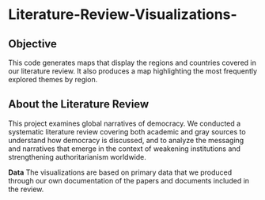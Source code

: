 # Literature-Review-Visualizations-
## Objective
This code generates maps that display the regions and countries covered in our literature review. It also produces a map highlighting the most frequently explored themes by region.

## About the Literature Review
This project examines global narratives of democracy. We conducted a systematic literature review covering both academic and gray sources to understand how democracy is discussed, and to analyze the messaging and narratives that emerge in the context of weakening institutions and strengthening authoritarianism worldwide.

**Data**
The visualizations are based on primary data that we produced through our own documentation of the papers and documents included in the review.

